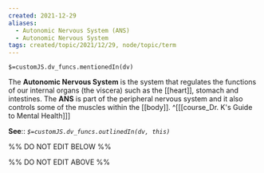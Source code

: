```yaml
---
created: 2021-12-29 
aliases:
  - Autonomic Nervous System (ANS)
  - Autonomic Nervous System 
tags: created/topic/2021/12/29, node/topic/term
---
```

`$=customJS.dv_funcs.mentionedIn(dv)`

The **Autonomic Nervous System** is the system that regulates the functions of our internal organs (the viscera) such as the [[heart]], stomach and intestines. The **ANS** is part of the peripheral nervous system and it also controls some of the muscles within the [[body]].
 ^[[[course_Dr. K's Guide to Mental Health]]]

**See**::
*`$=customJS.dv_funcs.outlinedIn(dv, this)`*

%% DO NOT EDIT BELOW %%

%% DO NOT EDIT ABOVE %%

